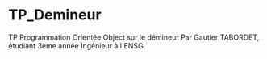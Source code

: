 # TP_Demineur
TP Programmation Orientée Object sur le démineur
Par Gautier TABORDET, étudiant 3ème année Ingénieur à l'ENSG
